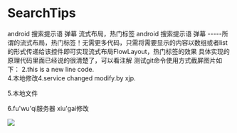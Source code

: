 # SearchTips
android 搜索提示语 弹幕 流式布局，热门标签
android 搜索提示语 弹幕 -----所谓的流式布局，热门标签！无需更多代码，只需将需要显示的内容以数组或者list的形式传递给该控件即可实现流式布局FlowLayout，热门标签的效果
具体实现的原理代码里面已经说的很清楚了，可以看注解
测试git命令使用方式截屏图片如下：
2.this is a new line code.  
4.本地修改4.service changed modify.by xjp.

5.本地文件

6.fu'wu'qi服务器 xiu'gai修改


![](https://github.com/xujinping/SearchTips/blob/master/app/src/main/raw/screenShot.png)
